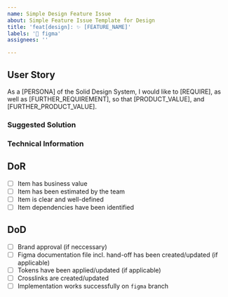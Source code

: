 ```yaml
---
name: Simple Design Feature Issue
about: Simple Feature Issue Template for Design
title: 'feat[design]: ✨ [FEATURE_NAME]'
labels: '🎨 figma'
assignees: ''

---
```


## User Story
As a [PERSONA] of the Solid Design System, I would like to [REQUIRE], as well as [FURTHER_REQUIREMENT], so that [PRODUCT_VALUE], and [FURTHER_PRODUCT_VALUE].

### Suggested Solution

### Technical Information

## DoR
- [ ] Item has business value
- [ ] Item has been estimated by the team
- [ ] Item is clear and well-defined
- [ ] Item dependencies have been identified

## DoD
- [ ] Brand approval (if neccessary)
- [ ] Figma documentation file incl. hand-off has been created/updated (if applicable)
- [ ] Tokens have been applied/updated (if applicable)
- [ ] Crosslinks are created/updated
- [ ] Implementation works successfully on `figma` branch
